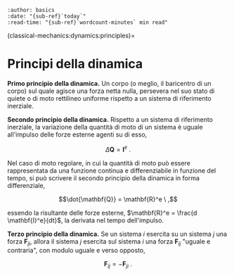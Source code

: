 ```{article-info}
:author: basics
:date: "{sub-ref}`today`"
:read-time: "{sub-ref}`wordcount-minutes` min read"
```

(classical-mechanics:dynamics:principles)=
# Principi della dinamica

**Primo principio della dinamica.** Un corpo (o meglio, il baricentro di un corpo) sul quale agisce una forza netta nulla, persevera nel suo stato di quiete o di moto rettilineo uniforme rispetto a un sistema di riferimento inerziale.

**Secondo principio della dinamica.** Rispetto a un sistema di riferimento inerziale, la variazione della quantità di moto di un sistema è uguale all'impulso delle forze esterne agenti su di esso,

$$\Delta \mathbf{Q} = \mathbf{I}^e \ .$$

Nel caso di moto regolare, in cui la quantità di moto può essere rappresentata da una funzione continua e differenziabile in funzione del tempo, si può scrivere il secondo principio della dinamica in forma differenziale,

$$\dot{\mathbf{Q}} = \mathbf{R}^e \ ,$$

essendo la risultante delle forze esterne, $\mathbf{R}^e = \frac{d \mathbf{I}^e}{dt}$, la derivata nel tempo dell'impulso.

**Terzo principio della dinamica.** Se un sistema $i$ esercita su un sistema $j$ una forza $\mathbf{F}_{ji}$, allora il sistema $j$ esercita sul sistema $i$ una forza $\mathbf{F}_{ij}$ "uguale e contraria", con modulo uguale e verso opposto,

$$\mathbf{F}_{ij} = - \mathbf{F}_{ji} \ .$$


